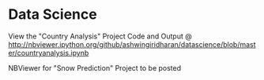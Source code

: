Data Science
============

View the "Country Analysis" Project Code and Output @ http://nbviewer.ipython.org/github/ashwingiridharan/datascience/blob/master/countryanalysis.ipynb

NBViewer for "Snow Prediction" Project to be posted
